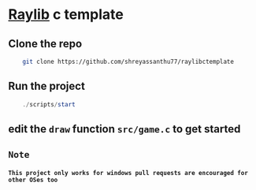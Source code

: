 # <a href="https://www.raylib.com/index.html" target="_blank">Raylib</a> c template

## Clone the repo

```bash
    git clone https://github.com/shreyassanthu77/raylibctemplate
```

## Run the project

```powershell
    ./scripts/start
```

## edit the `draw` function `src/game.c` to get started

## `Note`

#### `This project only works for windows pull requests are encouraged for other OSes too`
